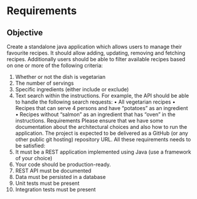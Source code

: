 # Requirements

## Objective
Create a standalone java application which allows users to manage their favourite recipes. It should allow adding, updating, removing and fetching recipes. Additionally users should be able to filter available recipes based on one or more of the following criteria:
1. Whether or not the dish is vegetarian
2. The number of servings
3. Specific ingredients (either include or exclude)
4. Text search within the instructions.
   For example, the API should be able to handle the following search requests:
   • All vegetarian recipes
   • Recipes that can serve 4 persons and have “potatoes” as an ingredient
   • Recipes without “salmon” as an ingredient that has “oven” in the instructions.
   Requirements
   Please ensure that we have some documentation about the architectural choices and also how to run the application. The project is expected to be delivered as a GitHub (or any other public git hosting) repository URL.
   All these requirements needs to be satisfied:
1. It must be a REST application implemented using Java (use a framework of your choice)
2. Your code should be production-ready.
3. REST API must be documented
4. Data must be persisted in a database
5. Unit tests must be present
6. Integration tests must be present
